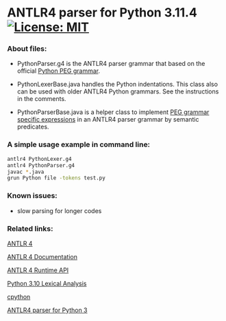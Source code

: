 # ANTLR4 parser for Python 3.11.4 &nbsp; [![License: MIT](https://img.shields.io/badge/License-MIT-yellow.svg)](https://opensource.org/licenses/MIT)

### About files:
 - PythonParser.g4
   is the ANTLR4 parser grammar that based on the official [Python PEG grammar](https://docs.python.org/3.11/reference/grammar.html).

 - PythonLexerBase.java
   handles the Python indentations.
   This class also can be used with older ANTLR4 Python grammars.
   See the instructions in the comments.

 - PythonParserBase.java
   is a helper class to implement [PEG grammar specific expressions](https://www.python.org/dev/peps/pep-0617/#grammar-expressions) in an ANTLR4 parser grammar 
   by semantic predicates.


### A simple usage example in command line:
```bash
antlr4 PythonLexer.g4
antlr4 PythonParser.g4
javac *.java
grun Python file -tokens test.py
```


### Known issues:
  - slow parsing for longer codes



### Related links:
[ANTLR 4](https://www.antlr.org/)

[ANTLR 4 Documentation](https://github.com/antlr/antlr4/tree/master/doc)

[ANTLR 4 Runtime API](https://www.antlr.org/api/Java/)

[Python 3.10 Lexical Analysis](https://docs.python.org/3.10/reference/lexical_analysis.html)

[cpython](https://github.com/python/cpython)

[ANTLR4 parser for Python 3](https://github.com/RobEin/ANTLR4-parser-for-Python-3.8/tree/main)
